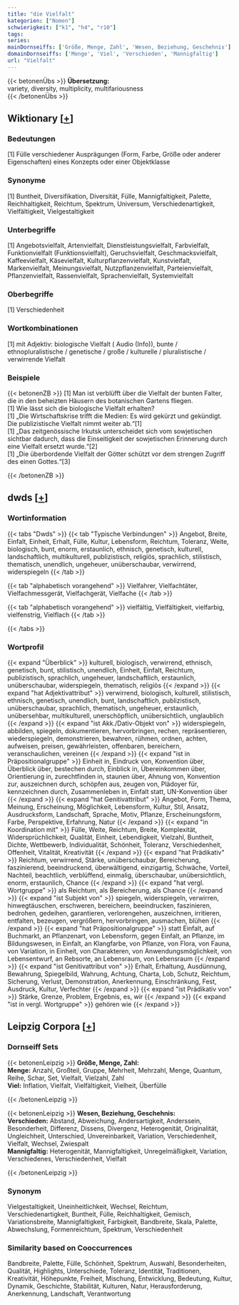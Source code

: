 ```yaml
---
title: "die Vielfalt"
kategorien: ["Nomen"]
schwierigkeit: ["k1", "h4", "r10"]
tags:
series:
mainDornseiffs: ['Größe, Menge, Zahl', 'Wesen, Beziehung, Geschehnis']
domainDornseiffs: ['Menge', 'Viel', 'Verschieden', 'Mannigfaltig']
url: "Vielfalt"
---
```


{{< betonenÜbs >}}
**Übersetzung:**  
variety, diversity, multiplicity, multifariousness  
{{< /betonenÜbs >}}

## Wiktionary [[+](https://de.wiktionary.org/wiki/Vielfalt)]

### Bedeutungen
[1] Fülle verschiedener Ausprägungen (Form, Farbe, Größe oder anderer Eigenschaften) eines Konzepts oder einer Objektklasse  

### Synonyme
[1] Buntheit, Diversifikation, Diversität, Fülle, Mannigfaltigkeit, Palette, Reichhaltigkeit, Reichtum, Spektrum, Universum, Verschiedenartigkeit, Vielfältigkeit, Vielgestaltigkeit  

### Unterbegriffe
[1] Angebotsvielfalt, Artenvielfalt, Dienstleistungsvielfalt, Farbvielfalt, Funktionvielfalt (Funktionsvielfalt), Geruchsvielfalt, Geschmacksvielfalt, Kaffeevielfalt, Käsevielfalt, Kulturpflanzenvielfalt, Kunstvielfalt, Markenvielfalt, Meinungsvielfalt, Nutzpflanzenvielfalt, Parteienvielfalt, Pflanzenvielfalt, Rassenvielfalt, Sprachenvielfalt, Systemvielfalt  

### Oberbegriffe
[1] Verschiedenheit  

### Wortkombinationen
[1] mit Adjektiv: biologische Vielfalt ( Audio (Info)), bunte / ethnopluralistische / genetische / große / kulturelle / pluralistische / verwirrende Vielfalt  

### Beispiele
{{< betonenZB >}}
[1] Man ist verblüfft über die Vielfalt der bunten Falter, die in den beheizten Häusern des botanischen Gartens fliegen.  
[1] Wie lässt sich die biologische Vielfalt erhalten?  
[1] „Die Wirtschaftskrise trifft die Medien: Es wird gekürzt und gekündigt. Die publizistische Vielfalt nimmt weiter ab.“[1]  
[1] „Das zeitgenössische Irkutsk unterscheidet sich vom sowjetischen sichtbar dadurch, dass die Einseitigkeit der sowjetischen Erinnerung durch eine Vielfalt ersetzt wurde.“[2]  
[1] „Die überbordende Vielfalt der Götter schützt vor dem strengen Zugriff des einen Gottes.“[3]  

{{< /betonenZB >}}


## dwds [[+](https://www.dwds.de/wb/Vielfalt)]

### Wortinformation
{{< tabs "Dwds" >}}
{{< tab "Typische Verbindungen" >}}
Angebot, Breite, Einfalt, Einheit, Erhalt, Fülle, Kultur, Lebensform, Reichtum, Toleranz, Weite, biologisch, bunt, enorm, erstaunlich, ethnisch, genetisch, kulturell, landschaftlich, multikulturell, publizistisch, religiös, sprachlich, stilistisch, thematisch, unendlich, ungeheuer, unüberschaubar, verwirrend, widerspiegeln
{{< /tab >}}

{{< tab "alphabetisch vorangehend" >}}
Vielfahrer, Vielfachtäter, Vielfachmessgerät, Vielfachgerät, Vielfache
{{< /tab >}}

{{< tab "alphabetisch vorangehend" >}}
vielfältig, Vielfältigkeit, vielfarbig, vielfenstrig, Vielflach
{{< /tab >}}

{{< /tabs >}}

### Wortprofil
{{< expand "Überblick" >}} kulturell, biologisch, verwirrend, ethnisch, genetisch, bunt, stilistisch, unendlich, Einheit, Einfalt, Reichtum, publizistisch, sprachlich, ungeheuer, landschaftlich, erstaunlich, unüberschaubar, widerspiegeln, thematisch, religiös {{< /expand >}}
{{< expand "hat Adjektivattribut" >}} verwirrend, biologisch, kulturell, stilistisch, ethnisch, genetisch, unendlich, bunt, landschaftlich, publizistisch, unüberschaubar, sprachlich, thematisch, ungeheuer, erstaunlich, unübersehbar, multikulturell, unerschöpflich, unübersichtlich, unglaublich {{< /expand >}}
{{< expand "ist Akk./Dativ-Objekt von" >}} widerspiegeln, abbilden, spiegeln, dokumentieren, hervorbringen, rechen, repräsentieren, wiederspiegeln, demonstrieren, bewahren, rühmen, ordnen, achten, aufweisen, preisen, gewährleisten, offenbaren, bereichern, veranschaulichen, vereinen {{< /expand >}}
{{< expand "ist in Präpositionalgruppe" >}} Einheit in, Eindruck von, Konvention über, Überblick über, bestechen durch, Einblick in, Übereinkommen über, Orientierung in, zurechtfinden in, staunen über, Ahnung von, Konvention zur, auszeichnen durch, schöpfen aus, zeugen von, Plädoyer für, kennzeichnen durch, Zusammenleben in, Einfalt statt, UN-Konvention über {{< /expand >}}
{{< expand "hat Genitivattribut" >}} Angebot, Form, Thema, Meinung, Erscheinung, Möglichkeit, Lebensform, Kultur, Stil, Ansatz, Ausdrucksform, Landschaft, Sprache, Motiv, Pflanze, Erscheinungsform, Farbe, Perspektive, Erfahrung, Natur {{< /expand >}}
{{< expand "in Koordination mit" >}} Fülle, Weite, Reichtum, Breite, Komplexität, Widersprüchlichkeit, Qualität, Einheit, Lebendigkeit, Vielzahl, Buntheit, Dichte, Wettbewerb, Individualität, Schönheit, Toleranz, Verschiedenheit, Offenheit, Vitalität, Kreativität {{< /expand >}}
{{< expand "hat Prädikativ" >}} Reichtum, verwirrend, Stärke, unüberschaubar, Bereicherung, faszinierend, beeindruckend, überwältigend, einzigartig, Schwäche, Vorteil, Nachteil, beachtlich, verblüffend, einmalig, überschaubar, unübersichtlich, enorm, erstaunlich, Chance {{< /expand >}}
{{< expand "hat vergl. Wortgruppe" >}} als Reichtum, als Bereicherung, als Chance {{< /expand >}}
{{< expand "ist Subjekt von" >}} spiegeln, widerspiegeln, verwirren, hinwegtäuschen, erschweren, bereichern, beeindrucken, faszinieren, bedrohen, gedeihen, garantieren, verlorengehen, auszeichnen, irritieren, entfalten, bezeugen, vergrößern, hervorbringen, ausmachen, blühen {{< /expand >}}
{{< expand "hat Präpositionalgruppe" >}} statt Einfalt, auf Buchmarkt, an Pflanzenart, von Lebensform, gegen Einfalt, an Pflanze, im Bildungswesen, in Einfalt, an Klangfarbe, von Pflanze, von Flora, von Fauna, von Variation, in Einheit, von Charakteren, von Anwendungsmöglichkeit, von Lebensentwurf, an Rebsorte, an Lebensraum, von Lebensraum {{< /expand >}}
{{< expand "ist Genitivattribut von" >}} Erhalt, Erhaltung, Ausdünnung, Bewahrung, Spiegelbild, Wahrung, Achtung, Charta, Lob, Schutz, Reichtum, Sicherung, Verlust, Demonstration, Anerkennung, Einschränkung, Fest, Ausdruck, Kultur, Verfechter {{< /expand >}}
{{< expand "ist Prädikativ von" >}} Stärke, Grenze, Problem, Ergebnis, es, wir {{< /expand >}}
{{< expand "ist in vergl. Wortgruppe" >}} gehören wie {{< /expand >}}

## Leipzig Corpora [[+](https://corpora.uni-leipzig.de/en/res?word=Vielfalt&corpusId=deu_newscrawl-public_2018)]

### Dornseiff Sets
{{< betonenLeipzig >}}
**Größe, Menge, Zahl:**  
**Menge:** Anzahl, Großteil, Gruppe, Mehrheit, Mehrzahl, Menge, Quantum, Reihe, Schar, Set, Vielfalt, Vielzahl, Zahl  
**Viel:** Inflation, Vielfalt, Vielfältigkeit, Vielheit, Überfülle  

{{< /betonenLeipzig >}}


{{< betonenLeipzig >}}
**Wesen, Beziehung, Geschehnis:**  
**Verschieden:** Abstand, Abweichung, Andersartigkeit, Anderssein, Besonderheit, Differenz, Dissens, Divergenz, Heterogenität, Originalität, Ungleichheit, Unterschied, Unvereinbarkeit, Variation, Verschiedenheit, Vielfalt, Wechsel, Zwiespalt  
**Mannigfaltig:** Heterogenität, Mannigfaltigkeit, Unregelmäßigkeit, Variation, Verschiedenes, Verschiedenheit, Vielfalt  

{{< /betonenLeipzig >}}

### Synonym
Vielgestaltigkeit, Uneinheitlichkeit, Wechsel, Reichtum, Verschiedenartigkeit, Buntheit, Fülle, Reichhaltigkeit, Gemisch, Variationsbreite, Mannigfaltigkeit, Farbigkeit, Bandbreite, Skala, Palette, Abwechslung, Formenreichtum, Spektrum, Verschiedenheit


### Similarity based on Cooccurrences
Bandbreite, Palette, Fülle, Schönheit, Spektrum, Auswahl, Besonderheiten, Qualität, Highlights, Unterschiede, Toleranz, Identität, Traditionen, Kreativität, Höhepunkte, Freiheit, Mischung, Entwicklung, Bedeutung, Kultur, Dynamik, Geschichte, Stabilität, Kulturen, Natur, Herausforderung, Anerkennung, Landschaft, Verantwortung


